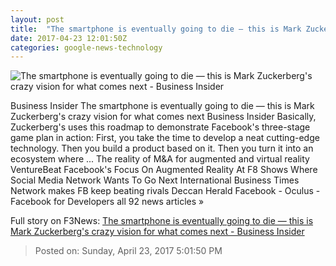 ```yaml
---
layout: post
title:  "The smartphone is eventually going to die — this is Mark Zuckerberg's crazy vision for what comes next - Business Insider"
date: 2017-04-23 12:01:50Z
categories: google-news-technology
---
```


![The smartphone is eventually going to die — this is Mark Zuckerberg's crazy vision for what comes next - Business Insider](http://static3.businessinsider.com/image/58923b29475752f76d8b4e80-1190-625/the-smartphone-is-eventually-going-to-die--this-is-mark-zuckerbergs-crazy-vision-for-what-comes-next.jpg)

Business Insider The smartphone is eventually going to die — this is Mark Zuckerberg's crazy vision for what comes next Business Insider Basically, Zuckerberg's uses this roadmap to demonstrate Facebook's three-stage game plan in action: First, you take the time to develop a neat cutting-edge technology. Then you build a product based on it. Then you turn it into an ecosystem where ... The reality of M&A for augmented and virtual reality VentureBeat Facebook's Focus On Augmented Reality At F8 Shows Where Social Media Network Wants To Go Next International Business Times Network makes FB keep beating rivals Deccan Herald Facebook - Oculus - Facebook for Developers all 92 news articles »


Full story on F3News: [The smartphone is eventually going to die — this is Mark Zuckerberg's crazy vision for what comes next - Business Insider](http://www.f3nws.com/n/rYrShF)

> Posted on: Sunday, April 23, 2017 5:01:50 PM

